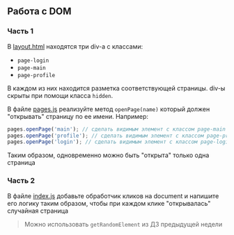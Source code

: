 ## Работа с DOM

### Часть 1

В [layout.html](layout.html) находятся три div-а с классами:

- `page-login`
- `page-main`
- `page-profile`

В каждом из них находится разметка соответствующей страницы.
div-ы скрыты при помощи класса `hidden`.

В файле [pages.js](pages.js) реализуйте метод `openPage(name)` который должен "открывать" страницу по ее имени.
Например:

```js
pages.openPage('main'); // сделать видимым элемент с классом page-main
pages.openPage('profile'); // сделать видимым элемент с классом page-profile, а page-main скрыть
pages.openPage('login'); // сделать видимым элемент с классом page-login, а page-profile скрыть
```

Таким образом, одновременно можно быть "открыта" только одна страница

### Часть 2

В файле [index.js](index.js) добавьте обработчик кликов на document и напишите его логику таким образом, чтобы при каждом клике "открывалась" случайная страница

> Можно использовать `getRandomElement` из ДЗ предыдущей недели
